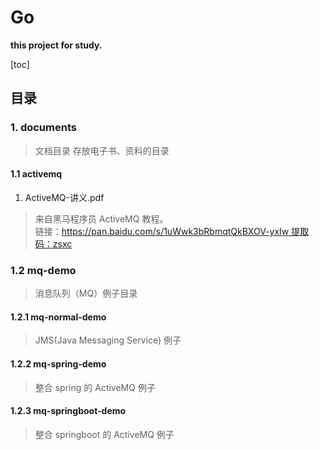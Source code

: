 # Go 

**this project for study.**

[toc]

## 目录

### 1. documents

> 文档目录
> 存放电子书、资料的目录

#### 1.1 activemq 

1. ActiveMQ-讲义.pdf
> 来自黑马程序员 ActiveMQ 教程。 <br>
> 链接：[https://pan.baidu.com/s/1uWwk3bRbmqtQkBXOV-yxIw 提取码：zsxc](https://pan.baidu.com/s/1uWwk3bRbmqtQkBXOV-yxIw)

### 1.2 mq-demo 

> 消息队列（MQ）例子目录

#### 1.2.1 mq-normal-demo

> JMS(Java Messaging Service) 例子

#### 1.2.2 mq-spring-demo 

> 整合 spring 的 ActiveMQ 例子

#### 1.2.3 mq-springboot-demo

> 整合 springboot 的 ActiveMQ 例子
